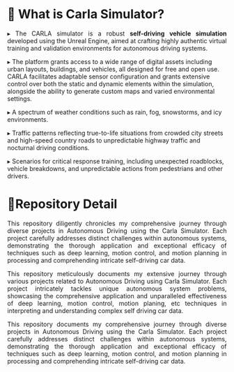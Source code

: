 # 🔻 What is Carla Simulator?

<p align='justify'>
▸ The CARLA simulator is a robust <strong>self-driving vehicle simulation</strong> developed using the Unreal Engine, aimed at crafting highly authentic virtual training and validation environments for <stgrong>autonomous driving systems</stgrong>.

▸ The platform grants access to a wide range of digital assets including urban layouts, buildings, and vehicles, all designed for free and open use. CARLA facilitates adaptable sensor configuration and grants extensive control over both the static and dynamic elements within the simulation, alongside the ability to generate custom maps and varied environmental settings.

▸ A spectrum of weather conditions such as rain, fog, snowstorms, and icy environments.

▸ Traffic patterns reflecting true-to-life situations from crowded city streets and high-speed country roads to unpredictable highway traffic and nocturnal driving conditions.

▸ Scenarios for critical response training, including unexpected roadblocks, vehicle breakdowns, and unpredictable actions from pedestrians and other drivers.

</p>

# 🔻Repository Detail

<p align='justify'>This repository diligently chronicles my comprehensive journey through diverse projects in Autonomous Driving using the Carla Simulator. Each project carefully addresses distinct challenges within autonomous systems, demonstrating the thorough application and exceptional efficacy of techniques such as deep learning, motion control, and motion planning in processing and comprehending intricate self-driving car data.</p>

<p align='justify'>This repository meticulously documents my extensive journey through various projects related to Autonomous Driving using Carla Simulator. Each project intricately tackles unique autonomous system problems, showcasing the comprehensive application and unparalleled effectiveness of deep learning, motion control, motion planing, etc  techniques in interpreting and understanding complex self driving car data.</p>

<p align='justify'>This repository documents my comprehensive journey through diverse projects in Autonomous Driving using the Carla Simulator. Each project carefully addresses distinct challenges within autonomous systems, demonstrating the thorough application and exceptional efficacy of techniques such as deep learning, motion control, and motion planning in processing and comprehending intricate self-driving car data.</p>






